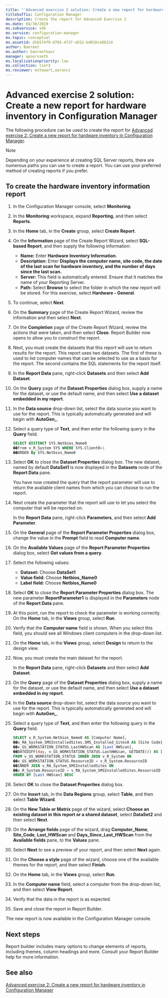 ```yaml
---
title: "'Advanced exercise 2 solution: Create a new report for hardware inventory'"
titleSuffix: Configuration Manager
description: Create the report for Advanced Exercise 2
ms.date: 04/30/2019
ms.subservice: sdk
ms.service: configuration-manager
ms.topic: conceptual
ms.assetid: d1b574f9-d765-4f37-a552-bd018ce86224
author: Banreet
ms.author: banreetkaur
manager: apoorvseth
ms.localizationpriority: low
ms.collection: tier3
ms.reviewer: mstewart,aaroncz 
---
```


# Advanced exercise 2 solution: Create a new report for hardware inventory in Configuration Manager

The following procedure can be used to create the report for [Advanced exercise 2: Create a new report for hardware inventory in Configuration Manager](advanced-exercise-2-create-new-report-hardware-inventory-configuration-manager.md).

> [!NOTE]
> Depending on your experience at creating SQL Server reports, there are numerous paths you can use to create a report. You can use your preferred method of creating reports if you prefer.

## To create the hardware inventory information report

1. In the Configuration Manager console, select **Monitoring**.
1. In the **Monitoring** workspace, expand **Reporting**, and then select **Reports**.
1. In the **Home** tab, in the **Create** group, select **Create Report**.
1. On the **Information** page of the Create Report Wizard, select **SQL-based Report**, and then supply the following information:
    
   - **Name:** Enter **Hardware Inventory Information**.
   - **Description:** Enter **Displays the computer name, site code, the date of the last scan for hardware inventory, and the number of days since the last scan.**
   - **Server:** This field is automatically entered. Ensure that it matches the name of your Reporting Server.
   - **Path:** Select **Browse** to select the folder in which the new report will be stored. For this exercise, select **Hardware - General**.
    
1. To continue, select **Next**.
1. On the **Summary** page of the Create Report Wizard, review the information and then select **Next**.
1. On the **Completion** page of the Create Report Wizard, review the actions that were taken, and then select **Close**. Report Builder now opens to allow you to construct the report.
1. Next, you must create the datasets that this report will use to return results for the report. This report uses two datasets. The first of these is used to list computer names that can be selected to use as a basis for the report. The second contains the SQL statements for the report itself.
1. In the **Report Data** pane, right-click **Datasets** and then select **Add Dataset**.
1. On the **Query** page of the **Dataset Properties** dialog box, supply a name for the dataset, or use the default name, and then select **Use a dataset embedded in my report**.
1. In the **Data source** drop-down list, select the data source you want to use for the report. This is typically automatically generated and will begin with **AutoGen\_**.
1. Select a query type of **Text**, and then enter the following query in the **Query** field.

   ```sql 
   SELECT DISTINCT SYS.Netbios_Name0 
   ��from v_R_System SYS WHERE SYS.Client0=1 
   ��ORDER By SYS.Netbios_Name0
   ```    
1. Select **OK** to close the **Dataset Properties** dialog box. The new dataset, named by default **DataSet1** is now displayed in the **Datasets** node of the **Report Data** pane.
 
   You have now created the query that the report parameter will use to return the available client names from which you can choose to run the report.
    
1. Next create the parameter that the report will use to let you select the computer that will be reported on.

   In the **Report Data** pane, right-click **Parameters**, and then select **Add Parameter**.
    
1. On the **General** page of the **Report Parameter Properties** dialog box, change the value in the **Prompt** field to read **Computer name**.
1. On the **Available Values** page of the **Report Parameter Properties** dialog box, select **Get values from a query**.
1. Select the following values:
    
   - **Dataset:** Choose **DataSet1**
   - **Value field:** Choose **Netbios\_Name0**
   - **Label field:** Choose **Netbios\_Name0**
    
1. Select **OK** to close the **Report Parameter Properties** dialog box. The new parameter **ReportParameter1** is displayed in the **Parameters** node of the **Report Data** pane.
1. At this point, run the report to check the parameter is working correctly. On the **Home** tab, in the **Views** group, select **Run**.
1. Verify that the **Computer name** field is shown. When you select this field, you should see all Windows client computers in the drop-down list.
1. On the **Home** tab, in the **Views** group, select **Design** to return to the design view.
1. Now, you must create the main dataset for the report.
    
   In the **Report Data** pane, right-click **Datasets** and then select **Add Dataset**.
1. On the **Query** page of the **Dataset Properties** dialog box, supply a name for the dataset, or use the default name, and then select **Use a dataset embedded in my report**.
1. In the **Data source** drop-down list, select the data source you want to use for the report. This is typically automatically generated and will begin with **AutoGen\_**.
1. Select a query type of **Text**, and then enter the following query in the **Query** field.

   ```sql 
   SELECT v_R_System.Netbios_Name0 AS [Computer Name], 
   ��v_RA_System_SMSInstalledSites.SMS_Installed_Sites0 AS [Site Code], 
   ��v_GS_WORKSTATION_STATUS.LastHWScan AS [Last HWScan], 
   ��DATEDIFF(day, v_GS_WORKSTATION_STATUS.LastHWScan, GETDATE()) AS [Days Since Last HWScan] 
   FROM v_GS_WORKSTATION_STATUS INNER JOIN v_R_System ON 
   ��v_GS_WORKSTATION_STATUS.ResourceID = v_R_System.ResourceID 
   ��INNER JOIN v_RA_System_SMSInstalledSites ON 
   ��v_R_System.ResourceID = v_RA_System_SMSInstalledSites.ResourceID 
   ORDER BY [Last HWScan] DESC 
   ```

1. Select **OK** to close the **Dataset Properties** dialog box.
1. On the **Insert** tab, in the **Data Regions** group, select **Table**, and then select **Table Wizard**.
1. On the **New Table or Matrix** page of the wizard, select **Choose an existing dataset in this report or a shared dataset**, select **DataSet2** and then select **Next**.
1. On the **Arrange fields** page of the wizard, drag **Computer\_Name**, **Site\_Code**, **Last\_HWScan** and **Days\_Since\_Last\_HWScan** from the **Available fields** pane, to the **Values** pane.
1. Select **Next** to see a preview of your report, and then select **Next** again.
1. On the **Choose a style** page of the wizard, choose one of the available themes for the report, and then select **Finish**.
1. On the **Home** tab, in the **Views** group, select **Run**.
1. In the **Computer name** field, select a computer from the drop-down list, and then select **View Report**.
1. Verify that the data in the report is as expected.
1. Save and close the report in Report Builder.

The new report is now available in the Configuration Manager console.

## Next steps

Report builder includes many options to change elements of reports, including themes, column headings and more. Consult your Report Builder help for more information.

## See also

[Advanced exercise 2: Create a new report for hardware inventory in Configuration Manager](advanced-exercise-2-create-new-report-hardware-inventory-configuration-manager.md)
